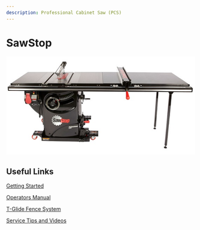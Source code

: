 ```yaml
---
description: Professional Cabinet Saw (PCS)
---
```


# SawStop

![](../.gitbook/assets/professional-cabinet-saw%20%282%29.jpg)

## Useful Links

[Getting Started](https://drive.google.com/open?id=1uNxufF2D_sIeUUZ9ADy_mIctH4-KHZR4)

[Operators Manual](https://drive.google.com/open?id=16iyUeL_b0hr7jvxnpHpZZdD4g2r0IW9j)

[T-Glide Fence System](https://drive.google.com/open?id=16iyUeL_b0hr7jvxnpHpZZdD4g2r0IW9j)

[Service Tips and Videos](https://www.sawstop.com/support/service-tips/all-videos)

